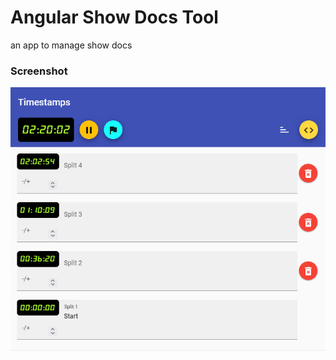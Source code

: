 # Angular Show Docs Tool

an app to manage show docs

### Screenshot

![screenshot 1](https://raw.githubusercontent.com/CurtisDS/Angular-Timestamping-Tool/main/screenshot1.png)
